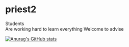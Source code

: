 # priest2
Students  
Are working hard to learn everything
Welcome to advise

[![Anurag's GitHub stats](https://github-readme-stats.vercel.app/api?username=priset2)](https://github.com/anuraghazra/github-readme-stats)
